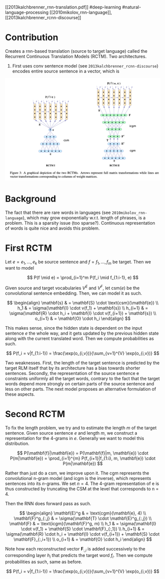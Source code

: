 [[2013kalchbrenner_rnn-translation.pdf]]
#deep-learning #natural-language-processing
[[2010mikolov_rnn-language]], [[2013kalchbrenner_rcnn-discourse]]

# Contribution 

   Creates a rnn-based translation (source to target language) called the Recurrent Continuous Translation Models (RCTM). Two architectures. 
   1. First uses conv sentence model (see `2013kalchbrenner_rcnn-discourse`) encodes entire source sentence in a vector, which is 

   ![image](rctm.png)

# Background 

   The fact that there are rare words in languages (see `2010mikolov_rnn-language`), which may grow exponentially w.r.t. length of phrases, is a problem. This is a sparsity issue (too sparse?). Continuous representation of words is quite nice and avoids this problem. 

# First RCTM 

   Let $e = e_1, \ldots, e_k$ be source sentence and $f = f_1, \ldots, f_m$ be target. Then we want to model 

   $$ 
      P(f \mid e) = \prod_{i=1}^m P(f_i \mid f_{1:i-1}, e)
   $$ 

   Given source and target vocabularies $V^E$ and $V^F$, let $\mathrm{csm}(e)$ be the convolutional sentence embedding. Then, we can model it as such. 

   $$ 
   \begin{align}
      \mathbf{s} & = \mathbf{S} \cdot \text{csm}(\mathbf{e}) \\ 
      h_1 & = \sigma(\mathbf{I} \cdot v(f_1) + \mathbf{s}) \\
      h_{i+1} & = \sigma(\mathbf{R} \cdot h_i + \mathbf{I} \cdot v(f_{i+1}) + \mathbf{s}) \\
      o_{i+1} & = \mathbf{O} \cdot h_i
   \end{align}
   $$ 

   This makes sense, since the hidden state is dependent on the input sentence $e$ the whole way, and it gets updated by the previous hidden state along with the current translated word. Then we compute probabilities as such. 

   $$ 
      P(f_i = v|f_{1:i-1}) = \frac{\exp(o_{i,v})}{\sum_{v=1}^{V} \exp(o_{i,v})}
   $$

   Two weaknesses.  First, the length of the target sentence is predicted by the target RLM itself that by its architecture has a bias towards shorter sentences. Secondly, the representation of the source sentence e constraints uniformly all the target words, contrary to the fact that the target words depend more strongly on certain parts of the source sentence and less on other parts. The next model proposes an alternative formulation of these aspects.

# Second RCTM 

   To fix the length problem, we try and to estimate the length $m$ of the target sentence. Given source sentence $e$ and length $m$, we construct a representation for the $4$-grams in $e$. Generally we want to model this distribution. 

   $$ 
      P(\mathbf{f}|\mathbf{e}) = P(\mathbf{f}|m, \mathbf{e}) \cdot P(m|\mathbf{e}) = \prod_{i=1}^{m} P(f_{i+1}|f_{1:i}, m, \mathbf{e}) \cdot P(m|\mathbf{e})
   $$

   Rather than just do a csm, we improve upon it. The cgm represents the convolutional n-gram model (and icgm is the inverse), which represents sentences into its $n$-grams. We set $n=4$. The 4-gram representation of e is thus constructed by truncating the CSM at the level that corresponds to n = 4.

   Then the RNN does forward pass as such. 

   $$ 
   \begin{align}
      \mathbf{E}^g & = \text{cgm}(\mathbf{e}, 4) \\
      \mathbf{F}^g_{:,j} & = \sigma(\mathbf{T} \cdot \mathbf{E}^g_{:,j}) \\ 
      \mathbf{F} & = \text{icgm}(\mathbf{F}^g, m) \\ 
      h_1 & = \sigma(\mathbf{I} \cdot v(f_1) + \mathbf{S} \cdot \mathbf{F}_{:,1}) \\ 
      h_{i+1} & = \sigma(\mathbf{R} \cdot h_i + \mathbf{I} \cdot v(f_{i+1}) + \mathbf{S} \cdot \mathbf{F}_{:,i+1}) \\ 
      o_{i+1} & = \mathbf{O} \cdot h_i
   \end{align}
   $$

   Note how each reconstructed vector $\mathbf{F}_{:,i}$ is added successively to the corresponding layer $h_i$ that predicts the target word $f_i$. Then we compute probabilities as such, same as before. 

   $$ 
      P(f_i = v|f_{1:i-1}) = \frac{\exp(o_{i,v})}{\sum_{v=1}^{V} \exp(o_{i,v})}
   $$

